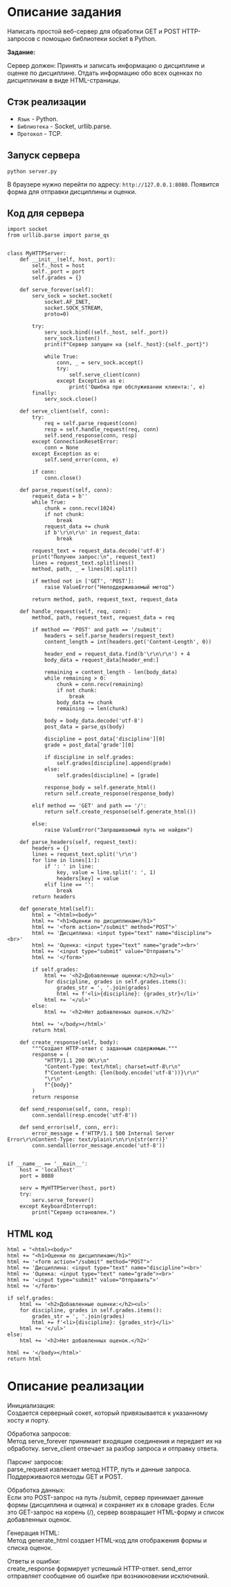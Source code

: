 # Описание задания

Написать простой веб-сервер для обработки GET и POST HTTP-запросов с помощью библиотеки socket в Python.

**Задание:**

Сервер должен: Принять и записать информацию о дисциплине и оценке по дисциплине.
Отдать информацию обо всех оценках по дисциплинам в виде HTML-страницы.

## Стэк реализации

* `Язык` - Python.
* `Библиотека` - Socket, urllib.parse.
* `Протокол` - TCP.


## Запуск сервера

    python server.py

В браузере нужно перейти по адресу:
    `http://127.0.0.1:8080`. Появится форма для отправки дисциплины и оценки.

## Код для сервера
    import socket
    from urllib.parse import parse_qs
    
    
    class MyHTTPServer:
        def __init__(self, host, port):
            self._host = host
            self._port = port
            self.grades = {}
    
        def serve_forever(self):
            serv_sock = socket.socket(
                socket.AF_INET,
                socket.SOCK_STREAM,
                proto=0)
    
            try:
                serv_sock.bind((self._host, self._port))
                serv_sock.listen()
                print(f"Сервер запущен на {self._host}:{self._port}")
    
                while True:
                    conn, _ = serv_sock.accept()
                    try:
                        self.serve_client(conn)
                    except Exception as e:
                        print('Ошибка при обслуживании клиента:', e)
            finally:
                serv_sock.close()
    
        def serve_client(self, conn):
            try:
                req = self.parse_request(conn)
                resp = self.handle_request(req, conn)
                self.send_response(conn, resp)
            except ConnectionResetError:
                conn = None
            except Exception as e:
                self.send_error(conn, e)
    
            if conn:
                conn.close()
    
        def parse_request(self, conn):
            request_data = b''
            while True:
                chunk = conn.recv(1024)
                if not chunk:
                    break
                request_data += chunk
                if b'\r\n\r\n' in request_data:
                    break
    
            request_text = request_data.decode('utf-8')
            print("Получен запрос:\n", request_text)
            lines = request_text.splitlines()
            method, path, _ = lines[0].split()
    
            if method not in ['GET', 'POST']:
                raise ValueError("Неподдерживаемый метод")
    
            return method, path, request_text, request_data
    
        def handle_request(self, req, conn):
            method, path, request_text, request_data = req
    
            if method == 'POST' and path == '/submit':
                headers = self.parse_headers(request_text)
                content_length = int(headers.get('Content-Length', 0))
    
                header_end = request_data.find(b'\r\n\r\n') + 4
                body_data = request_data[header_end:]
    
                remaining = content_length - len(body_data)
                while remaining > 0:
                    chunk = conn.recv(remaining)
                    if not chunk:
                        break
                    body_data += chunk
                    remaining -= len(chunk)
    
                body = body_data.decode('utf-8')
                post_data = parse_qs(body)
    
                discipline = post_data['discipline'][0]
                grade = post_data['grade'][0]
    
                if discipline in self.grades:
                    self.grades[discipline].append(grade)
                else:
                    self.grades[discipline] = [grade]
    
                response_body = self.generate_html()
                return self.create_response(response_body)
    
            elif method == 'GET' and path == '/':
                return self.create_response(self.generate_html())
    
            else:
                raise ValueError("Запрашиваемый путь не найден")
    
        def parse_headers(self, request_text):
            headers = {}
            lines = request_text.split('\r\n')
            for line in lines[1:]:
                if ': ' in line:
                    key, value = line.split(': ', 1)
                    headers[key] = value
                elif line == '':
                    break
            return headers
    
        def generate_html(self):
            html = "<html><body>"
            html += "<h1>Оценки по дисциплинам</h1>"
            html += '<form action="/submit" method="POST">'
            html += 'Дисциплина: <input type="text" name="discipline"><br>'
            html += 'Оценка: <input type="text" name="grade"><br>'
            html += '<input type="submit" value="Отправить">'
            html += '</form>'
    
            if self.grades:
                html += '<h2>Добавленные оценки:</h2><ul>'
                for discipline, grades in self.grades.items():
                    grades_str = ', '.join(grades)
                    html += f'<li>{discipline}: {grades_str}</li>'
                html += '</ul>'
            else:
                html += '<h2>Нет добавленных оценок.</h2>'
    
            html += '</body></html>'
            return html
    
        def create_response(self, body):
            """Создает HTTP-ответ с заданным содержимым."""
            response = (
                "HTTP/1.1 200 OK\r\n" 
                "Content-Type: text/html; charset=utf-8\r\n"
                f"Content-Length: {len(body.encode('utf-8'))}\r\n" 
                "\r\n"
                f"{body}"
            )
            return response
    
        def send_response(self, conn, resp):
            conn.sendall(resp.encode('utf-8'))
    
        def send_error(self, conn, err):
            error_message = f'HTTP/1.1 500 Internal Server Error\r\nContent-Type: text/plain\r\n\r\n{str(err)}'
            conn.sendall(error_message.encode('utf-8'))
    
    
    if __name__ == '__main__':
        host = 'localhost'
        port = 8080
    
        serv = MyHTTPServer(host, port)
        try:
            serv.serve_forever()
        except KeyboardInterrupt:
            print("Сервер остановлен.")
## HTML код
    html = "<html><body>"
    html += "<h1>Оценки по дисциплинам</h1>"
    html += '<form action="/submit" method="POST">'
    html += 'Дисциплина: <input type="text" name="discipline"><br>'
    html += 'Оценка: <input type="text" name="grade"><br>'
    html += '<input type="submit" value="Отправить">'
    html += '</form>'

    if self.grades:
        html += '<h2>Добавленные оценки:</h2><ul>'
        for discipline, grades in self.grades.items():
            grades_str = ', '.join(grades)
            html += f'<li>{discipline}: {grades_str}</li>'
        html += '</ul>'
    else:
        html += '<h2>Нет добавленных оценок.</h2>'

    html += '</body></html>'
    return html
# Описание реализации
Инициализация:  
Создается серверный сокет, который привязывается к указанному хосту и порту.

Обработка запросов:  
Метод serve_forever принимает входящие соединения и передает их на обработку.
serve_client отвечает за разбор запроса и отправку ответа.

Парсинг запросов:  
parse_request извлекает метод HTTP, путь и данные запроса.
Поддерживаются методы GET и POST.

Обработка данных:  
Если это POST-запрос на путь /submit, сервер принимает данные формы (дисциплина и оценка) и сохраняет их в словаре grades.
Если это GET-запрос на корень (/), сервер возвращает HTML-форму и список добавленных оценок.

Генерация HTML:  
Метод generate_html создает HTML-код для отображения формы и списка оценок.

Ответы и ошибки:  
create_response формирует успешный HTTP-ответ.
send_error отправляет сообщение об ошибке при возникновении исключений.
